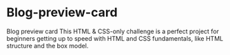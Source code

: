 # Blog-preview-card
Blog preview card This HTML &amp; CSS-only challenge is a perfect project for beginners getting up to speed with HTML and CSS fundamentals, like HTML structure and the box model.
